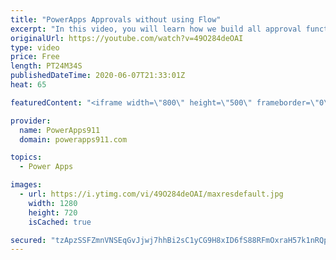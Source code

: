 ```yaml
---
title: "PowerApps Approvals without using Flow"
excerpt: "In this video, you will learn how we build all approval functionality directly into Power Apps instead of flow. We do this for greater flexibility, more control, and a better user experience.   Part 1 to build this app starts here https://www.youtube.com/watch?v=xgznk4XlPCo Deep Linking is covered here"
originalUrl: https://youtube.com/watch?v=49O284deOAI
type: video
price: Free
length: PT24M34S
publishedDateTime: 2020-06-07T21:33:01Z
heat: 65

featuredContent: "<iframe width=\"800\" height=\"500\" frameborder=\"0\" src=\"https://www.youtube.com/embed/49O284deOAI\" allow=\"accelerometer; autoplay; encrypted-media; gyroscope; picture-in-picture\" allowfullscreen></iframe>"

provider:
  name: PowerApps911
  domain: powerapps911.com

topics:
  - Power Apps

images:
  - url: https://i.ytimg.com/vi/49O284deOAI/maxresdefault.jpg
    width: 1280
    height: 720
    isCached: true

secured: "tzApzSSFZmnVNSEqGvJjwj7hhBi2sC1yCG9H8xID6fS88RFmOxraH57k1nRQpFHOPmoROoklrIxeot3qmNz1pwqWwcfJjljc2h9rgRUSxvJ7+oCZs7XOtWYABllZhgtGDWw1aA5pbZU6bB18i3XvNt28wmhjQ0AtCTReoapP0U+DUthkdq4w4XdvMs4nRoHOdoGAx3i/zoVvjeYW4VtorA2D5TNp+yVfmsom0Am52uaf08btoPIGqY2fWJIfZNyMKJn5/4lVEyxPHYOaI7tC1M3nzusZST6m4ISok+3cl1EGAQW98QHLj3QGMNAgqLhd9ngewC/t6Lh/9f4JaWDerwOMIRhnGeEJvDs1ilCtM0JsqGsIbKwRIs9Ymn6uSA3MRmx3W+awPqS5M9NUtEzc9n2nGOE/AQ8LFLZemgJCgrc=;NUaQdnSzRYAqq+Gl5NwUEw=="
---
```


